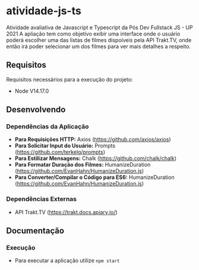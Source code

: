 # atividade-js-ts

Atividade avaliativa de Javascript e Typescript da Pós Dev Fullstack JS - UP 2021
A apliação tem como objetivo exibir uma interface onde o usuário poderá escolher uma das listas de filmes dispoíveis pela API Trakt.TV, onde então irá poder selecionar um dos filmes para ver mais detalhes a respeito.

## Requisitos
Requisitos necessários para a execução do projeto:
- Node V14.17.0

## Desenvolvendo
### Dependências da Aplicação
- **Para Requisições HTTP:** Axios (https://github.com/axios/axios)
- **Para Solicitar Input do Usuário:** Prompts (https://github.com/terkelg/prompts)
- **Para Estilizar Mensagens:** Chalk (https://github.com/chalk/chalk)
- **Para Formatar Duração dos Filmes:** HumanizeDuration (https://github.com/EvanHahn/HumanizeDuration.js)
- **Para Converter/Compilar o Código para ES6:** HumanizeDuration (https://github.com/EvanHahn/HumanizeDuration.js)

### Dependências Externas
- API Trakt.TV (https://trakt.docs.apiary.io/)

## Documentação
### Execução
- Para executar a aplicação utilize `npm start`
